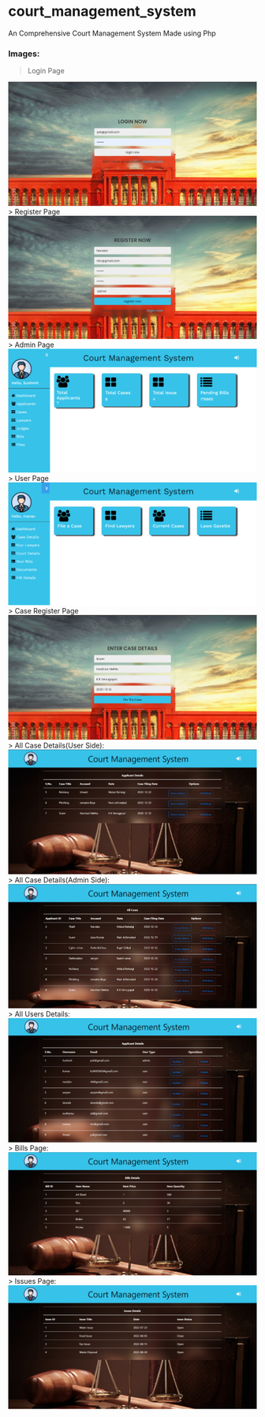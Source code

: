 # court_management_system
An Comprehensive Court Management System Made using Php
### Images:
> Login Page
<img src="https://github.com/pandeysushmit/court_management_system/blob/main/screenshots/login_page.png" />
> Register Page
<img src="https://github.com/pandeysushmit/court_management_system/blob/main/screenshots/register_page.png" />
> Admin Page
<img src="https://github.com/pandeysushmit/court_management_system/blob/main/screenshots/admin_page.png" />
> User Page
<img src="https://github.com/pandeysushmit/court_management_system/blob/main/screenshots/user_page.png" />
> Case Register Page
<img src="https://github.com/pandeysushmit/court_management_system/blob/main/screenshots/case_register.png" />
> All Case Details(User Side):
<img src="https://github.com/pandeysushmit/court_management_system/blob/main/screenshots/case_history_user.png" />
> All Case Details(Admin Side):
<img src="https://github.com/pandeysushmit/court_management_system/blob/main/screenshots/case_history_admin.png" />
> All Users Details:
<img src="https://github.com/pandeysushmit/court_management_system/blob/main/screenshots/applicant_list.png" />
> Bills Page:
<img src="https://github.com/pandeysushmit/court_management_system/blob/main/screenshots/bills_page.png" />
> Issues Page:
<img src="https://github.com/pandeysushmit/court_management_system/blob/main/screenshots/issues_page.png" />
